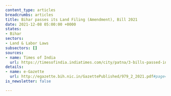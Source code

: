 ```yaml
---
content_type: articles
breadcrumbs: articles
title: Bihar passes its Land Filing (Amendment), Bill 2021
date: 2021-12-08 05:00:00 +0000
states:
- Bihar
sectors:
- Land & Labor Laws
subsectors: []
sources:
- name: Times of India
  url: https://timesofindia.indiatimes.com/city/patna/3-bills-passed-in-5-day-session-as-house-adjourned-sine-die/articleshow/88079187.cms
details:
- name: e-Gazette
  url: http://egazette.bih.nic.in/GazettePublished/979_2_2021.pdf#page=1
is_newsletter: false

---
```

